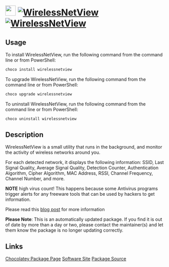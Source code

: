 ﻿# <img src="https://cdn.jsdelivr.net/gh/mkevenaar/chocolatey-packages@355d7ce6ca37378aa523127e7f4200685ad58121/icons/wirelessnetview.png" width="32" height="32"/> [![WirelessNetView](https://img.shields.io/chocolatey/v/wirelessnetview.svg?label=WirelessNetView)](https://chocolatey.org/packages/wirelessnetview) [![WirelessNetView](https://img.shields.io/chocolatey/dt/wirelessnetview.svg)](https://chocolatey.org/packages/wirelessnetview)

## Usage
To install WirelessNetView, run the following command from the command line or from PowerShell:
```powershell
choco install wirelessnetview
```

To upgrade WirelessNetView, run the following command from the command line or from PowerShell:
```powershell
choco upgrade wirelessnetview
```

To uninstall WirelessNetView, run the following command from the command line or from PowerShell:
```powershell
choco uninstall wirelessnetview
```

## Description
WirelessNetView is a small utility that runs in the background, and monitor the activity of wireless networks around you.

For each detected network, it displays the following information: SSID, Last Signal Quality, Average Signal Quality, Detection Counter, Authentication Algorithm, Cipher Algorithm, MAC Address, RSSI, Channel Frequency, Channel Number, and more.

**NOTE** high virus count! This happens because some Antivirus programs trigger alerts for any freeware tools that can be used by hackers to get information.

Please read this [blog post](http://blog.nirsoft.net/2009/05/17/antivirus-companies-cause-a-big-headache-to-small-developers/) for more information

**Please Note**: This is an automatically updated package. If you find it is
out of date by more than a day or two, please contact the maintainer(s) and
let them know the package is no longer updating correctly.


## Links
[Chocolatey Package Page](https://chocolatey.org/packages/wirelessnetview)
[Software Site](http://www.nirsoft.net/utils/wireless_network_view.html)
[Package Source](https://github.com/mkevenaar/chocolatey-packages/tree/master/automatic/wirelessnetview)

